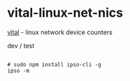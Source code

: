 vital-linux-net-nics
====================

[vital](https://github.com/nomilous/vital) - linux network device counters


dev / test 

```

# sudo npm install ipso-cli -g
ipso -m

```
